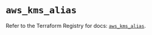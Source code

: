 # `aws_kms_alias`

Refer to the Terraform Registry for docs: [`aws_kms_alias`](https://registry.terraform.io/providers/hashicorp/aws/6.0.0/docs/resources/kms_alias).
